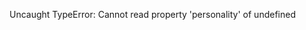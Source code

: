 Uncaught TypeError: Cannot read property 'personality' of undefined

<!---
CaveaThomas/CaveaThomas is a ✨ special ✨ repository because its `README.md` (this file) appears on your GitHub profile.
You can click the Preview link to take a look at your changes.
--->
